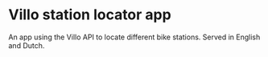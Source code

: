 # Villo station locator app
An app using the Villo API to locate different bike stations. 
Served in English and Dutch.
